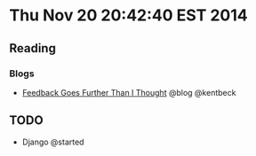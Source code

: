 # Thu Nov 20 20:42:40 EST 2014

## Reading
### Blogs
  - [Feedback Goes Further Than I Thought](https://www.facebook.com/notes/kent-beck/feedback-goes-further-than-i-thought/862060143826851) @blog @kentbeck

## TODO
  - Django @started
